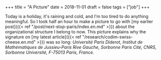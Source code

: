 +++
title = "A Picture"
date = 2018-11-01
draft = false
tags = ["job"]
+++

Today is a holiday, it's raining and cold, and I'm too tired to do anything meaningful.
So I took half an hour to make a picture to go with [my earlier post]({{< ref "/post/next-stop-paris/index.en.md" >}}) about the organizational structure I belong to now.
This picture explains why the signature on [my latest article]({{< ref "/research/codim-swiss-cheese.en.md" >}}) was so long: *Université Paris Diderot, Institut de Mathématiques de Jussieu-Paris Rive Gauche, Sorbonne Paris Cité, CNRS, Sorbonne Université, F-75013 Paris, France.*

